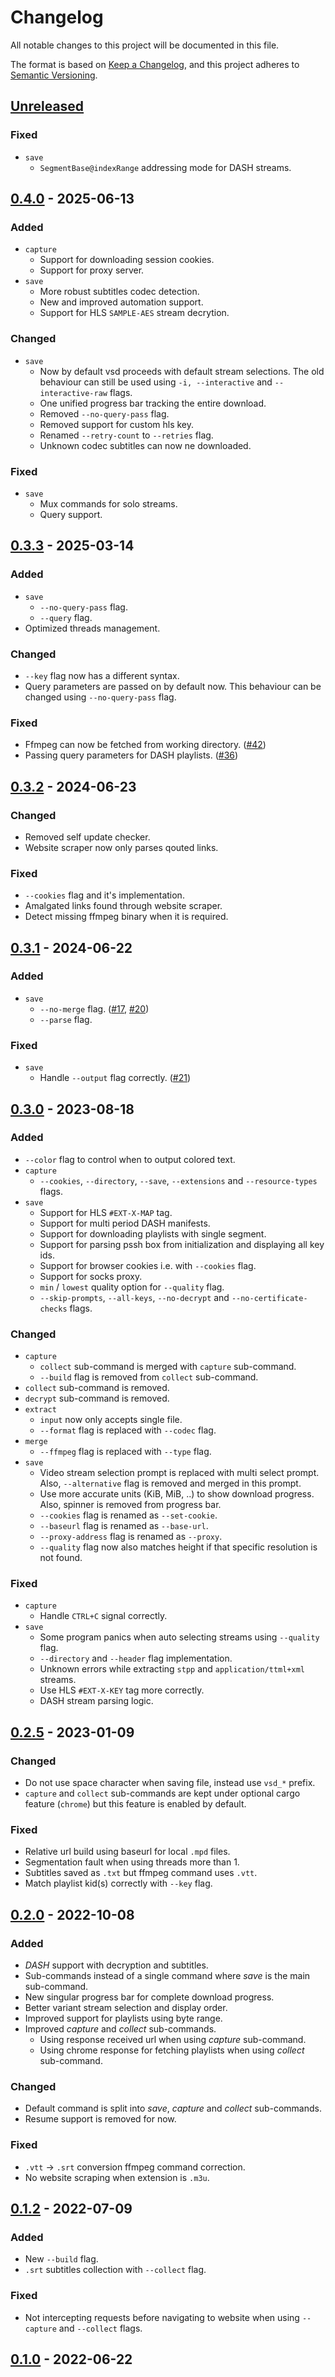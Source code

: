 # Changelog

All notable changes to this project will be documented in this file.

The format is based on [Keep a Changelog](https://keepachangelog.com/en/1.0.0),
and this project adheres to [Semantic Versioning](https://semver.org/spec/v2.0.0.html).

## [Unreleased]

### Fixed

- `save`
  - `SegmentBase@indexRange` addressing mode for DASH streams.

## [0.4.0] - 2025-06-13

### Added

- `capture`
  - Support for downloading session cookies.
  - Support for proxy server.
- `save`
  - More robust subtitles codec detection.
  - New and improved automation support.
  - Support for HLS `SAMPLE-AES` stream decrytion.

### Changed

- `save`
  - Now by default vsd proceeds with default stream selections. The old behaviour can still be used using `-i, --interactive` and `--interactive-raw` flags.
  - One unified progress bar tracking the entire download.
  - Removed `--no-query-pass` flag.
  - Removed support for custom hls key.
  - Renamed `--retry-count` to `--retries` flag.
  - Unknown codec subtitles can now ne downloaded.
 
### Fixed

- `save`
  - Mux commands for solo streams.
  - Query support.

## [0.3.3] - 2025-03-14

### Added

- `save`
  - `--no-query-pass` flag.
  - `--query` flag.
- Optimized threads management.

### Changed

- `--key` flag now has a different syntax.
- Query parameters are passed on by default now. This behaviour can be changed using `--no-query-pass` flag.

### Fixed

- Ffmpeg can now be fetched from working directory. ([#42](https://github.com/clitic/vsd/issues/42))
- Passing query parameters for DASH playlists. ([#36](https://github.com/clitic/vsd/issues/36))

## [0.3.2] - 2024-06-23

### Changed

- Removed self update checker.
- Website scraper now only parses qouted links.

### Fixed

- `--cookies` flag and it's implementation.
- Amalgated links found through website scraper.
- Detect missing ffmpeg binary when it is required.

## [0.3.1] - 2024-06-22

### Added

- `save`
  - `--no-merge` flag. ([#17](https://github.com/clitic/vsd/issues/17), [#20](https://github.com/clitic/vsd/issues/20))
  - `--parse` flag.

### Fixed

- `save`
  - Handle `--output` flag correctly. ([#21](https://github.com/clitic/vsd/issues/21))

## [0.3.0] - 2023-08-18

### Added

- `--color` flag to control when to output colored text.
- `capture`
  - `--cookies`, `--directory`, `--save`, `--extensions` and `--resource-types` flags.
- `save`
  - Support for HLS `#EXT-X-MAP` tag.
  - Support for multi period DASH manifests.
  - Support for downloading playlists with single segment.
  - Support for parsing pssh box from initialization and displaying all key ids.
  - Support for browser cookies i.e. with `--cookies` flag.
  - Support for socks proxy.
  - `min` / `lowest` quality option for `--quality` flag.
  - `--skip-prompts`, `--all-keys`, `--no-decrypt` and `--no-certificate-checks` flags.

### Changed

- `capture`
  - `collect` sub-command is merged with `capture` sub-command.
  - `--build` flag is removed from `collect` sub-command.
- `collect` sub-command is removed.
- `decrypt` sub-command is removed.
- `extract`
  - `input` now only accepts single file.
  - `--format` flag is replaced with `--codec` flag.
- `merge`
  - `--ffmpeg` flag is replaced with `--type` flag.
- `save`
  - Video stream selection prompt is replaced with multi select prompt.
    Also, `--alternative` flag is removed and merged in this prompt. 
  - Use more accurate units (KiB, MiB, ..) to show download progress.
    Also, spinner is removed from progress bar.
  - `--cookies` flag is renamed as `--set-cookie`.
  - `--baseurl` flag is renamed as `--base-url`.
  - `--proxy-address` flag is renamed as `--proxy`.
  - `--quality` flag now also matches height if that specific resolution is not found.

### Fixed

- `capture`
  - Handle `CTRL+C` signal correctly.
- `save`
  - Some program panics when auto selecting streams using `--quality` flag.
  - `--directory` and `--header` flag implementation.
  - Unknown errors while extracting `stpp` and `application/ttml+xml` streams.
  - Use HLS `#EXT-X-KEY` tag more correctly.
  - DASH stream parsing logic.

## [0.2.5] - 2023-01-09

### Changed

- Do not use space character when saving file, instead use `vsd_*` prefix.
- `capture` and `collect` sub-commands are kept under optional cargo feature (`chrome`) but this feature is enabled by default.

### Fixed

- Relative url build using baseurl for local `.mpd` files.
- Segmentation fault when using threads more than 1.
- Subtitles saved as `.txt` but ffmpeg command uses `.vtt`.
- Match playlist kid(s) correctly with `--key` flag.

## [0.2.0] - 2022-10-08

### Added

- *DASH* support with decryption and subtitles.
- Sub-commands instead of a single command where *save* is the main sub-command.
- New singular progress bar for complete download progress.
- Better variant stream selection and display order.
- Improved support for playlists using byte range.
- Improved *capture* and *collect* sub-commands.
  - Using response received url when using *capture* sub-command.
  - Using chrome response for fetching playlists when using *collect* sub-command.

### Changed

- Default command is split into *save*, *capture* and *collect* sub-commands.
- Resume support is removed for now.

### Fixed

- `.vtt` -> `.srt` conversion ffmpeg command correction.
- No website scraping when extension is `.m3u`.

## [0.1.2] - 2022-07-09

### Added

- New `--build` flag.
- `.srt` subtitles collection with `--collect` flag.

### Fixed

- Not intercepting requests before navigating to website when using `--capture` and `--collect` flags.

## [0.1.0] - 2022-06-22

[Unreleased]: https://github.com/clitic/vsd/compare/0.4.0...HEAD
[0.4.0]: https://github.com/clitic/vsd/compare/0.3.3...vsd-0.4.0
[0.3.3]: https://github.com/clitic/vsd/compare/0.3.2...0.3.3
[0.3.2]: https://github.com/clitic/vsd/compare/0.3.1...0.3.2
[0.3.1]: https://github.com/clitic/vsd/compare/v0.3.0...0.3.1
[0.3.0]: https://github.com/clitic/vsd/compare/v0.2.5...v0.3.0
[0.2.5]: https://github.com/clitic/vsd/compare/v0.2.0...v0.2.5
[0.2.0]: https://github.com/clitic/vsd/compare/v0.1.2...v0.2.0
[0.1.2]: https://github.com/clitic/vsd/compare/v0.1.0...v0.1.2
[0.1.0]: https://github.com/clitic/vsd/releases/tag/v0.1.0
